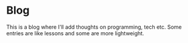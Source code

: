 # Blog

This is a blog where I'll add thoughts on programming, tech etc.
Some entries are like lessons and some are more lightweight.

